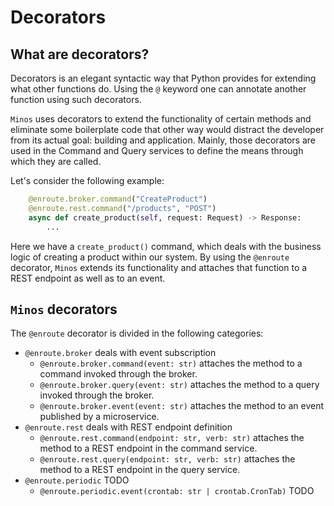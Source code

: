 # Decorators

## What are decorators?
Decorators is an elegant syntactic way that Python provides for extending what other functions do. Using the `@` keyword one can annotate another function using such decorators. 

`Minos` uses decorators to extend the functionality of certain methods and eliminate some boilerplate code that other way would distract the developer from its actual goal: building and application. Mainly, those decorators are used in the Command and Query services to define the means through which they are called.

Let's consider the following example:

```python
    @enroute.broker.command("CreateProduct")
    @enroute.rest.command("/products", "POST")
    async def create_product(self, request: Request) -> Response:
        ...
```
Here we have a `create_product()` command, which deals with the business logic of creating a product within our system. By using the `@enroute` decorator, `Minos` extends its functionality and attaches that function to a REST endpoint as well as to an event.

## `Minos` decorators
The `@enroute` decorator is divided in the following categories:
- `@enroute.broker` deals with event subscription
  - `@enroute.broker.command(event: str)` attaches the method to a command invoked through the broker.
  - `@enroute.broker.query(event: str)` attaches the method to a query invoked through the broker. 
  - `@enroute.broker.event(event: str)` attaches the method to an event published by a microservice.
- `@enroute.rest` deals with REST endpoint definition
  - `@enroute.rest.command(endpoint: str, verb: str)` attaches the method to a REST endpoint in the command service.
  - `@enroute.rest.query(endpoint: str, verb: str)` attaches the method to a REST endpoint in the query service.
- `@enroute.periodic` TODO 
  - `@enroute.periodic.event(crontab: str | crontab.CronTab)` TODO
